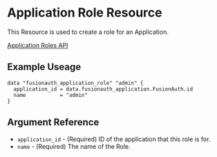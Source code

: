 # Application Role Resource

This Resource is used to create a role for an Application.

[Application Roles API](https://fusionauth.io/docs/v1/tech/apis/applications)

## Example Useage

```hcl
data "fusionauth_application_role" "admin" {
  application_id = data.fusionauth_application.FusionAuth.id
  name           = "admin"
}
```

## Argument Reference

* `application_id` - (Required) ID of the application that this role is for.
* `name` - (Required) The name of the Role.